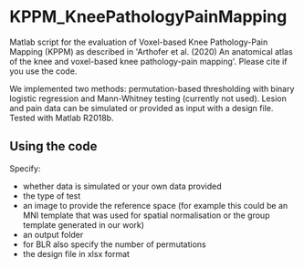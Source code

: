 # KPPM_KneePathologyPainMapping
Matlab script for the evaluation of Voxel-based Knee Pathology-Pain Mapping (KPPM) as described in 'Arthofer et al. (2020) An anatomical atlas of the knee and voxel-based knee pathology-pain mapping'. Please cite if you use the code.

We implemented two methods: permutation-based thresholding with binary logistic regression and Mann-Whitney testing (currently not used). Lesion and pain data can be simulated or provided as input with a design file. Tested with Matlab R2018b.

## Using the code

Specify:
- whether data is simulated or your own data provided
- the type of test
- an image to provide the reference space (for example this could be an MNI template that was used for spatial normalisation or the group template generated in our work)
- an output folder
- for BLR also specify the number of permutations
- the design file in xlsx format
    
